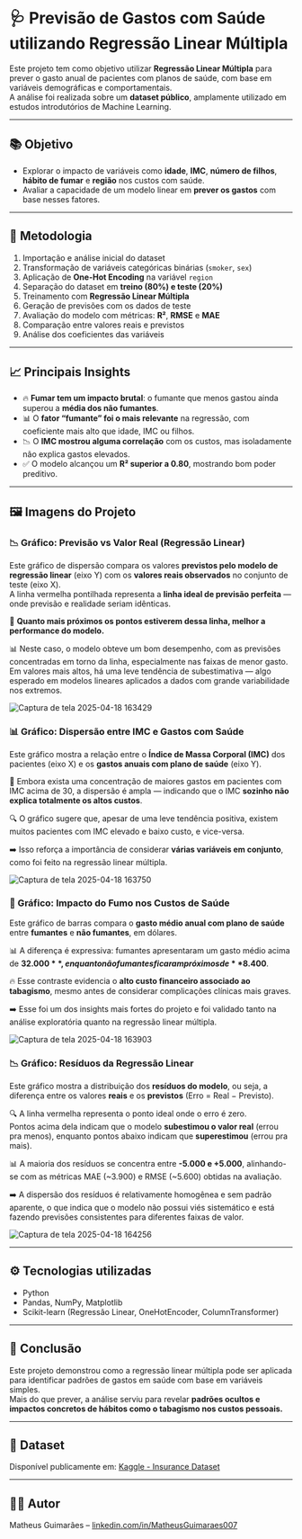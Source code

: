 # 🩺 Previsão de Gastos com Saúde utilizando Regressão Linear Múltipla

Este projeto tem como objetivo utilizar **Regressão Linear Múltipla** para prever o gasto anual de pacientes com planos de saúde, com base em variáveis demográficas e comportamentais.  
A análise foi realizada sobre um **dataset público**, amplamente utilizado em estudos introdutórios de Machine Learning.

---

## 📚 Objetivo

- Explorar o impacto de variáveis como **idade**, **IMC**, **número de filhos**, **hábito de fumar** e **região** nos custos com saúde.
- Avaliar a capacidade de um modelo linear em **prever os gastos** com base nesses fatores.

---

## 🧪 Metodologia

1. Importação e análise inicial do dataset
2. Transformação de variáveis categóricas binárias (`smoker`, `sex`)
3. Aplicação de **One-Hot Encoding** na variável `region`
4. Separação do dataset em **treino (80%) e teste (20%)**
5. Treinamento com **Regressão Linear Múltipla**
6. Geração de previsões com os dados de teste
7. Avaliação do modelo com métricas: **R²**, **RMSE** e **MAE**
8. Comparação entre valores reais e previstos
9. Análise dos coeficientes das variáveis

---

## 📈 Principais Insights

- 🔥 **Fumar tem um impacto brutal**: o fumante que menos gastou ainda superou a **média dos não fumantes**.
- 📊 O **fator “fumante” foi o mais relevante** na regressão, com coeficiente mais alto que idade, IMC ou filhos.
- 📉 O **IMC mostrou alguma correlação** com os custos, mas isoladamente não explica gastos elevados.
- ✅ O modelo alcançou um **R² superior a 0.80**, mostrando bom poder preditivo.

---

## 🖼️ Imagens do Projeto

### 📉 Gráfico: Previsão vs Valor Real (Regressão Linear)

Este gráfico de dispersão compara os valores **previstos pelo modelo de regressão linear** (eixo Y) com os **valores reais observados** no conjunto de teste (eixo X).  
A linha vermelha pontilhada representa a **linha ideal de previsão perfeita** — onde previsão e realidade seriam idênticas.

🔎 **Quanto mais próximos os pontos estiverem dessa linha, melhor a performance do modelo.**

📊 Neste caso, o modelo obteve um bom desempenho, com as previsões concentradas em torno da linha, especialmente nas faixas de menor gasto.  
Em valores mais altos, há uma leve tendência de subestimativa — algo esperado em modelos lineares aplicados a dados com grande variabilidade nos extremos.

![Captura de tela 2025-04-18 163429](https://github.com/user-attachments/assets/977573fc-aa19-45fa-90c9-7e9c51c98427)

### 📊 Gráfico: Dispersão entre IMC e Gastos com Saúde

Este gráfico mostra a relação entre o **Índice de Massa Corporal (IMC)** dos pacientes (eixo X) e os **gastos anuais com plano de saúde** (eixo Y).

📌 Embora exista uma concentração de maiores gastos em pacientes com IMC acima de 30, a dispersão é ampla — indicando que o IMC **sozinho não explica totalmente os altos custos**.

🔍 O gráfico sugere que, apesar de uma leve tendência positiva, existem muitos pacientes com IMC elevado e baixo custo, e vice-versa.

➡️ Isso reforça a importância de considerar **várias variáveis em conjunto**, como foi feito na regressão linear múltipla.

![Captura de tela 2025-04-18 163750](https://github.com/user-attachments/assets/582b14fa-8eda-4990-bda4-4bf09bf3bf97)

### 🚬 Gráfico: Impacto do Fumo nos Custos de Saúde

Este gráfico de barras compara o **gasto médio anual com plano de saúde** entre **fumantes** e **não fumantes**, em dólares.

📊 A diferença é expressiva: fumantes apresentaram um gasto médio acima de **$32.000**, enquanto não fumantes ficaram próximos de **$8.400**.

🔥 Esse contraste evidencia o **alto custo financeiro associado ao tabagismo**, mesmo antes de considerar complicações clínicas mais graves.

➡️ Esse foi um dos insights mais fortes do projeto e foi validado tanto na análise exploratória quanto na regressão linear múltipla.

![Captura de tela 2025-04-18 163903](https://github.com/user-attachments/assets/d5e0df30-8627-4ae5-b322-9c6871b0346e)

### 📉 Gráfico: Resíduos da Regressão Linear

Este gráfico mostra a distribuição dos **resíduos do modelo**, ou seja, a diferença entre os valores **reais** e os **previstos** (Erro = Real − Previsto).

🔍 A linha vermelha representa o ponto ideal onde o erro é zero.  
Pontos acima dela indicam que o modelo **subestimou o valor real** (errou pra menos), enquanto pontos abaixo indicam que **superestimou** (errou pra mais).

📊 A maioria dos resíduos se concentra entre **-5.000 e +5.000**, alinhando-se com as métricas MAE (~3.900) e RMSE (~5.600) obtidas na avaliação.

➡️ A dispersão dos resíduos é relativamente homogênea e sem padrão aparente, o que indica que o modelo não possui viés sistemático e está fazendo previsões consistentes para diferentes faixas de valor.

![Captura de tela 2025-04-18 164256](https://github.com/user-attachments/assets/2598a2c3-7a80-4f9e-93fc-34a6363e261a)


---

## ⚙️ Tecnologias utilizadas

- Python
- Pandas, NumPy, Matplotlib
- Scikit-learn (Regressão Linear, OneHotEncoder, ColumnTransformer)

---

## 🚀 Conclusão

Este projeto demonstrou como a regressão linear múltipla pode ser aplicada para identificar padrões de gastos em saúde com base em variáveis simples.  
Mais do que prever, a análise serviu para revelar **padrões ocultos e impactos concretos de hábitos como o tabagismo nos custos pessoais.**

---

## 📂 Dataset

Disponível publicamente em: [Kaggle - Insurance Dataset](https://www.kaggle.com/datasets/mirichoi0218/insurance)

---

## 🧑‍💻 Autor

Matheus Guimarães – [linkedin.com/in/MatheusGuimaraes007](https://github.com/MatheusGuimaraes007)




